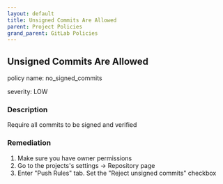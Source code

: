 ```yaml
---
layout: default
title: Unsigned Commits Are Allowed
parent: Project Policies
grand_parent: GitLab Policies
---
```



## Unsigned Commits Are Allowed
policy name: no_signed_commits

severity: LOW

### Description
Require all commits to be signed and verified


### Remediation
1. Make sure you have owner permissions
2. Go to the projects's settings -> Repository page
3. Enter "Push Rules" tab. Set the "Reject unsigned commits" checkbox



